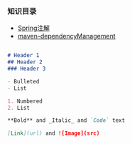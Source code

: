 ### 知识目录

- [Spring注解](docs/Spring注解.md)
- [maven-dependencyManagement](docs/maven-dependencyManagement.md)

```markdown

# Header 1
## Header 2
### Header 3

- Bulleted
- List

1. Numbered
2. List

**Bold** and _Italic_ and `Code` text

[Link](url) and ![Image](src)
```
